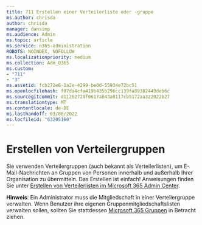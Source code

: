 ```yaml
---
title: 711 Erstellen einer Verteilerliste oder -gruppe
ms.author: chrisda
author: chrisda
manager: dansimp
ms.audience: Admin
ms.topic: article
ms.service: o365-administration
ROBOTS: NOINDEX, NOFOLLOW
ms.localizationpriority: medium
ms.collection: Adm_O365
ms.custom:
- "711"
- "3"
ms.assetid: fcb272e6-1a2e-4299-be0d-55934e72bc51
ms.openlocfilehash: f07da4cfa419b435b296cc139fa89382449deb6c
ms.sourcegitcommit: d11262728f0617a843a0117cb5172aa322022b27
ms.translationtype: MT
ms.contentlocale: de-DE
ms.lasthandoff: 03/08/2022
ms.locfileid: "63205160"
---
```

# <a name="create-distribution-groups"></a>Erstellen von Verteilergruppen

Sie verwenden Verteilergruppen (auch bekannt als Verteilerlisten), um E-Mail-Nachrichten an Gruppen von Personen innerhalb und außerhalb Ihrer Organisation zu übermitteln. Das Erstellen ist einfach! Anweisungen finden Sie unter [Erstellen von Verteilerlisten im Microsoft 365 Admin Center](https://docs.microsoft.com/microsoft-365/admin/setup/create-distribution-lists).

**Hinweis**: Ein Administrator muss die Mitgliedschaft in einer Verteilergruppe verwalten. Wenn Benutzer ihre eigenen Gruppenmitgliedschaftslisten verwalten sollen, sollten Sie stattdessen [Microsoft 365 Gruppen](https://support.office.com/article/b565caa1-5c40-40ef-9915-60fdb2d97fa2) in Betracht ziehen.
